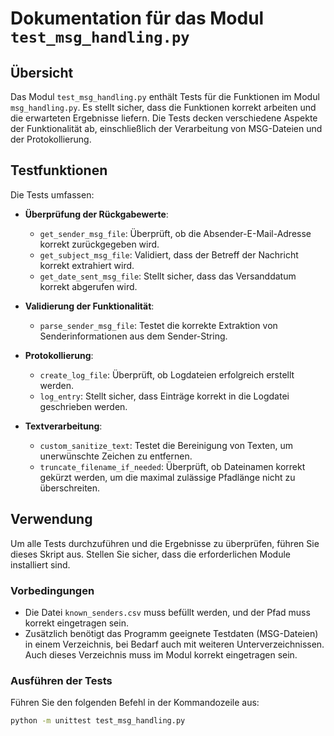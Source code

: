 # Dokumentation für das Modul `test_msg_handling.py`

## Übersicht

Das Modul `test_msg_handling.py` enthält Tests für die Funktionen im Modul `msg_handling.py`. Es stellt sicher, dass die Funktionen korrekt arbeiten und die erwarteten Ergebnisse liefern. Die Tests decken verschiedene Aspekte der Funktionalität ab, einschließlich der Verarbeitung von MSG-Dateien und der Protokollierung.

## Testfunktionen

Die Tests umfassen:

- **Überprüfung der Rückgabewerte**:
  - `get_sender_msg_file`: Überprüft, ob die Absender-E-Mail-Adresse korrekt zurückgegeben wird.
  - `get_subject_msg_file`: Validiert, dass der Betreff der Nachricht korrekt extrahiert wird.
  - `get_date_sent_msg_file`: Stellt sicher, dass das Versanddatum korrekt abgerufen wird.

- **Validierung der Funktionalität**:
  - `parse_sender_msg_file`: Testet die korrekte Extraktion von Senderinformationen aus dem Sender-String.
  
- **Protokollierung**:
  - `create_log_file`: Überprüft, ob Logdateien erfolgreich erstellt werden.
  - `log_entry`: Stellt sicher, dass Einträge korrekt in die Logdatei geschrieben werden.

- **Textverarbeitung**:
  - `custom_sanitize_text`: Testet die Bereinigung von Texten, um unerwünschte Zeichen zu entfernen.
  - `truncate_filename_if_needed`: Überprüft, ob Dateinamen korrekt gekürzt werden, um die maximal zulässige Pfadlänge nicht zu überschreiten.

## Verwendung

Um alle Tests durchzuführen und die Ergebnisse zu überprüfen, führen Sie dieses Skript aus. Stellen Sie sicher, dass die erforderlichen Module installiert sind.

### Vorbedingungen

- Die Datei `known_senders.csv` muss befüllt werden, und der Pfad muss korrekt eingetragen sein.
- Zusätzlich benötigt das Programm geeignete Testdaten (MSG-Dateien) in einem Verzeichnis, bei Bedarf auch mit weiteren Unterverzeichnissen. Auch dieses Verzeichnis muss im Modul korrekt eingetragen sein.

### Ausführen der Tests

Führen Sie den folgenden Befehl in der Kommandozeile aus:

```bash
python -m unittest test_msg_handling.py
